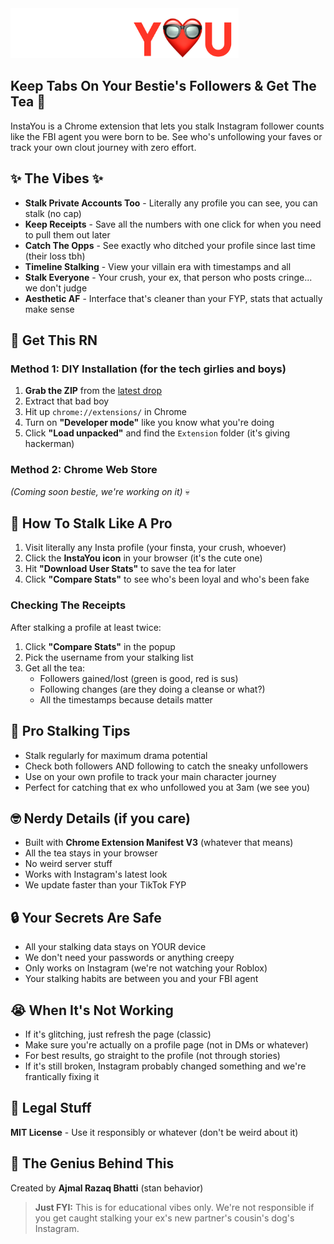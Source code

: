 <img src="Extension/Public/logo.png" height="80px" alt="InstaYou Logo"/>  

## Keep Tabs On Your Bestie's Followers & Get The Tea 💅  
InstaYou is a Chrome extension that lets you stalk Instagram follower counts like the FBI agent you were born to be. See who's unfollowing your faves or track your own clout journey with zero effort.  

## ✨ The Vibes ✨  
- **Stalk Private Accounts Too** - Literally any profile you can see, you can stalk (no cap)
- **Keep Receipts** - Save all the numbers with one click for when you need to pull them out later
- **Catch The Opps** - See exactly who ditched your profile since last time (their loss tbh)
- **Timeline Stalking** - View your villain era with timestamps and all
- **Stalk Everyone** - Your crush, your ex, that person who posts cringe... we don't judge
- **Aesthetic AF** - Interface that's cleaner than your FYP, stats that actually make sense

## 📱 Get This RN  
### Method 1: DIY Installation (for the tech girlies and boys)
1. **Grab the ZIP** from the [latest drop](https://github.com/ajmalrazaqbhatti/InstaYou/releases)  
2. Extract that bad boy
3. Hit up `chrome://extensions/` in Chrome
4. Turn on **"Developer mode"** like you know what you're doing
5. Click **"Load unpacked"** and find the `Extension` folder (it's giving hackerman)

### Method 2: Chrome Web Store  
_(Coming soon bestie, we're working on it)_ 💀

## 👀 How To Stalk Like A Pro  
1. Visit literally any Insta profile (your finsta, your crush, whoever)
2. Click the **InstaYou icon** in your browser (it's the cute one)
3. Hit **"Download User Stats"** to save the tea for later
4. Click **"Compare Stats"** to see who's been loyal and who's been fake

### Checking The Receipts  
After stalking a profile at least twice:
1. Click **"Compare Stats"** in the popup
2. Pick the username from your stalking list
3. Get all the tea:
   - Followers gained/lost (green is good, red is sus)
   - Following changes (are they doing a cleanse or what?)
   - All the timestamps because details matter

## 💯 Pro Stalking Tips  
- Stalk regularly for maximum drama potential
- Check both followers AND following to catch the sneaky unfollowers
- Use on your own profile to track your main character journey
- Perfect for catching that ex who unfollowed you at 3am (we see you)

## 🤓 Nerdy Details (if you care)  
- Built with **Chrome Extension Manifest V3** (whatever that means)
- All the tea stays in your browser
- No weird server stuff
- Works with Instagram's latest look
- We update faster than your TikTok FYP

## 🔒 Your Secrets Are Safe  
- All your stalking data stays on YOUR device
- We don't need your passwords or anything creepy
- Only works on Instagram (we're not watching your Roblox)
- Your stalking habits are between you and your FBI agent

## 😭 When It's Not Working  
- If it's glitching, just refresh the page (classic)
- Make sure you're actually on a profile page (not in DMs or whatever)
- For best results, go straight to the profile (not through stories)
- If it's still broken, Instagram probably changed something and we're frantically fixing it

## 📝 Legal Stuff  
**MIT License** - Use it responsibly or whatever (don't be weird about it)

## 🧠 The Genius Behind This  
Created by **Ajmal Razaq Bhatti** (stan behavior)

> **Just FYI:** This is for educational vibes only. We're not responsible if you get caught stalking your ex's new partner's cousin's dog's Instagram.
